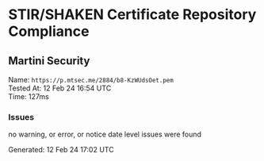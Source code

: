 # STIR/SHAKEN Certificate Repository Compliance

## Martini Security

Name: `https://p.mtsec.me/2884/b8-KzWUdsOet.pem`\
Tested At: 12 Feb 24 16:54 UTC\
Time: 127ms

### Issues

no warning, or error, or notice date level issues were found

Generated: 12 Feb 24 17:02 UTC